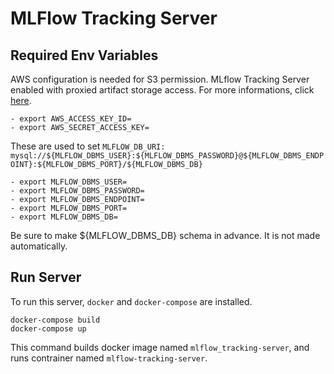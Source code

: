 # MLFlow Tracking Server

## Required Env Variables

AWS configuration is needed for S3 permission.
MLflow Tracking Server enabled with proxied artifact storage access. For more informations, click [here](https://www.mlflow.org/docs/latest/tracking.html#scenario-5-mlflow-tracking-server-enabled-with-proxied-artifact-storage-access).

    - export AWS_ACCESS_KEY_ID=
    - export AWS_SECRET_ACCESS_KEY=

These are used to set `MLFLOW_DB_URI: mysql://${MLFLOW_DBMS_USER}:${MLFLOW_DBMS_PASSWORD}@${MLFLOW_DBMS_ENDPOINT}:${MLFLOW_DBMS_PORT}/${MLFLOW_DBMS_DB}`

    - export MLFLOW_DBMS_USER=
    - export MLFLOW_DBMS_PASSWORD=
    - export MLFLOW_DBMS_ENDPOINT=
    - export MLFLOW_DBMS_PORT=
    - export MLFLOW_DBMS_DB=

Be sure to make ${MLFLOW_DBMS_DB} schema in advance. It is not made automatically.

## Run Server

To run this server, `docker` and `docker-compose` are installed.

```
docker-compose build
docker-compose up
```

This command builds docker image named `mlflow_tracking-server`, and runs contrainer named `mlflow-tracking-server`.
